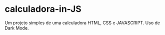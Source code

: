 # calculadora-in-JS
Um projeto simples de uma calculadora HTML, CSS e JAVASCRIPT. Uso de Dark Mode. 

